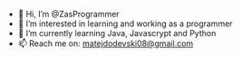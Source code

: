 - 👋 Hi, I’m @ZasProgrammer
- 👀 I’m interested in learning and working as a programmer
- 🌱 I’m currently learning Java, Javascrypt and Python
- 📫 Reach me on: matejdodevski08@gmail.com

<!---
ZasProgrammer/ZasProgrammer is a ✨ special ✨ repository because its `README.md` (this file) appears on your GitHub profile.
You can click the Preview link to take a look at your changes.
--->
